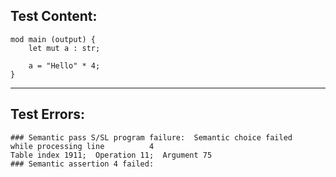 
Test Content: 
-------------------------
```
mod main (output) {
    let mut a : str;

    a = "Hello" * 4;
}
```
------------------------

Test Errors:
-------------------------
```
### Semantic pass S/SL program failure:  Semantic choice failed
while processing line          4
Table index 1911;  Operation 11;  Argument 75
### Semantic assertion 4 failed: 
```
